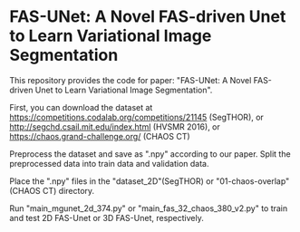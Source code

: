 # FAS-UNet: A Novel FAS-driven Unet to Learn Variational Image Segmentation

This repository provides the code for paper: "FAS-UNet: A Novel FAS-driven Unet to Learn Variational Image Segmentation".

First, you can download the dataset at https://competitions.codalab.org/competitions/21145 (SegTHOR), or 
http://segchd.csail.mit.edu/index.html (HVSMR 2016), or 
https://chaos.grand-challenge.org/ (CHAOS CT)

Preprocess the dataset and save as ".npy" according to our paper. Split the preprocessed data into train data and validation data.

Place the ".npy" files in the "dataset_2D"(SegTHOR) or "01-chaos-overlap"(CHAOS CT) directory.


Run "main_mgunet_2d_374.py" or "main_fas_32_chaos_380_v2.py" to train and test 2D FAS-Unet or 3D FAS-Unet, respectively.
